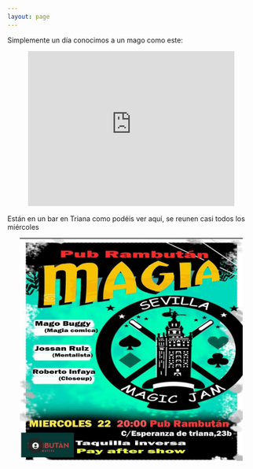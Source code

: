```yaml
---
layout: page
---
```


Simplemente un día conocimos a un mago como este:
<p style="text-align:center">
<iframe width="420" height="315" src="https://www.youtube.com/embed/iKiQET-y5kg" frameborder="0" allowfullscreen></iframe>
</p>

Están en un bar en Triana como podéis ver aquí, se reunen casi todos los miércoles

<p style="text-align:center">
<a> <img src="./perfil.jpeg" width="90%"/></a>
</p>
